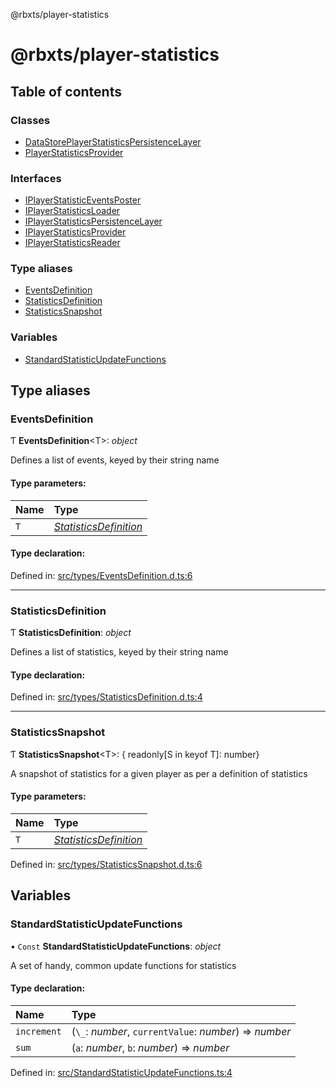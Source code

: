 @rbxts/player-statistics

# @rbxts/player-statistics

## Table of contents

### Classes

- [DataStorePlayerStatisticsPersistenceLayer](classes/datastoreplayerstatisticspersistencelayer.md)
- [PlayerStatisticsProvider](classes/playerstatisticsprovider.md)

### Interfaces

- [IPlayerStatisticEventsPoster](interfaces/iplayerstatisticeventsposter.md)
- [IPlayerStatisticsLoader](interfaces/iplayerstatisticsloader.md)
- [IPlayerStatisticsPersistenceLayer](interfaces/iplayerstatisticspersistencelayer.md)
- [IPlayerStatisticsProvider](interfaces/iplayerstatisticsprovider.md)
- [IPlayerStatisticsReader](interfaces/iplayerstatisticsreader.md)

### Type aliases

- [EventsDefinition](README.md#eventsdefinition)
- [StatisticsDefinition](README.md#statisticsdefinition)
- [StatisticsSnapshot](README.md#statisticssnapshot)

### Variables

- [StandardStatisticUpdateFunctions](README.md#standardstatisticupdatefunctions)

## Type aliases

### EventsDefinition

Ƭ **EventsDefinition**<T\>: *object*

Defines a list of events, keyed by their string name

#### Type parameters:

Name | Type |
:------ | :------ |
`T` | [*StatisticsDefinition*](README.md#statisticsdefinition) |

#### Type declaration:

Defined in: [src/types/EventsDefinition.d.ts:6](https://github.com/Bytebit-Org/roblox-PlayerStatistics/blob/ffb989d/src/types/EventsDefinition.d.ts#L6)

___

### StatisticsDefinition

Ƭ **StatisticsDefinition**: *object*

Defines a list of statistics, keyed by their string name

#### Type declaration:

Defined in: [src/types/StatisticsDefinition.d.ts:4](https://github.com/Bytebit-Org/roblox-PlayerStatistics/blob/ffb989d/src/types/StatisticsDefinition.d.ts#L4)

___

### StatisticsSnapshot

Ƭ **StatisticsSnapshot**<T\>: { readonly[S in keyof T]: number}

A snapshot of statistics for a given player as per a definition of statistics

#### Type parameters:

Name | Type |
:------ | :------ |
`T` | [*StatisticsDefinition*](README.md#statisticsdefinition) |

Defined in: [src/types/StatisticsSnapshot.d.ts:6](https://github.com/Bytebit-Org/roblox-PlayerStatistics/blob/ffb989d/src/types/StatisticsSnapshot.d.ts#L6)

## Variables

### StandardStatisticUpdateFunctions

• `Const` **StandardStatisticUpdateFunctions**: *object*

A set of handy, common update functions for statistics

#### Type declaration:

Name | Type |
:------ | :------ |
`increment` | (`\_`: *number*, `currentValue`: *number*) => *number* |
`sum` | (`a`: *number*, `b`: *number*) => *number* |

Defined in: [src/StandardStatisticUpdateFunctions.ts:4](https://github.com/Bytebit-Org/roblox-PlayerStatistics/blob/ffb989d/src/StandardStatisticUpdateFunctions.ts#L4)
